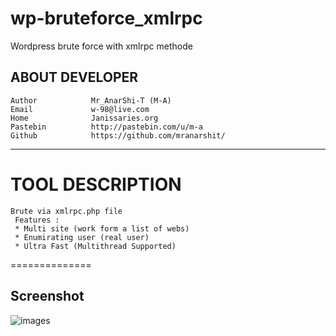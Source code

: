 # wp-bruteforce_xmlrpc
Wordpress brute force with xmlrpc methode 

ABOUT DEVELOPER
----
```
Author            Mr_AnarShi-T (M-A)
Email             w-98@live.com
Home              Janissaries.org
Pastebin          http://pastebin.com/u/m-a
Github            https://github.com/mranarshit/
```

----

TOOL DESCRIPTION
===============
```
Brute via xmlrpc.php file
 Features : 
 * Multi site (work form a list of webs)
 * Enumirating user (real user)
 * Ultra Fast (Multithread Supported)
```
==============

Screenshot
----
![images](https://lh5.googleusercontent.com/YK4ntuyxYZMMlXbvaaEcWAz8BHwOvFIvmo-OG1v-dQ=w627-h531-no)
